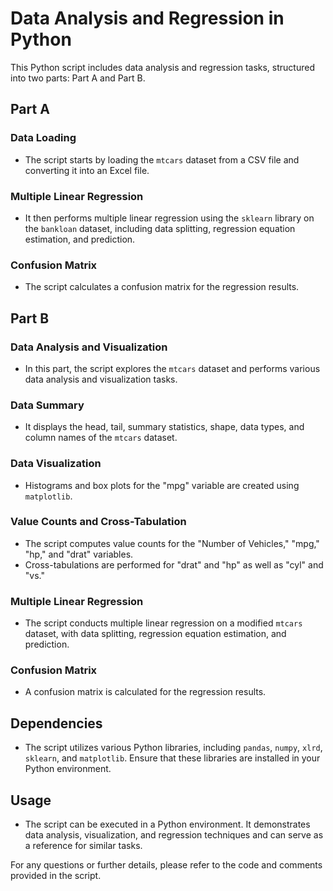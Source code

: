 # Data Analysis and Regression in Python

This Python script includes data analysis and regression tasks, structured into two parts: Part A and Part B.

## Part A
### Data Loading
- The script starts by loading the `mtcars` dataset from a CSV file and converting it into an Excel file.

### Multiple Linear Regression
- It then performs multiple linear regression using the `sklearn` library on the `bankloan` dataset, including data splitting, regression equation estimation, and prediction.

### Confusion Matrix
- The script calculates a confusion matrix for the regression results.

## Part B
### Data Analysis and Visualization
- In this part, the script explores the `mtcars` dataset and performs various data analysis and visualization tasks.

### Data Summary
- It displays the head, tail, summary statistics, shape, data types, and column names of the `mtcars` dataset.

### Data Visualization
- Histograms and box plots for the "mpg" variable are created using `matplotlib`.

### Value Counts and Cross-Tabulation
- The script computes value counts for the "Number of Vehicles," "mpg," "hp," and "drat" variables.
- Cross-tabulations are performed for "drat" and "hp" as well as "cyl" and "vs."

### Multiple Linear Regression
- The script conducts multiple linear regression on a modified `mtcars` dataset, with data splitting, regression equation estimation, and prediction.

### Confusion Matrix
- A confusion matrix is calculated for the regression results.

## Dependencies
- The script utilizes various Python libraries, including `pandas`, `numpy`, `xlrd`, `sklearn`, and `matplotlib`. Ensure that these libraries are installed in your Python environment.

## Usage
- The script can be executed in a Python environment. It demonstrates data analysis, visualization, and regression techniques and can serve as a reference for similar tasks.

For any questions or further details, please refer to the code and comments provided in the script.
